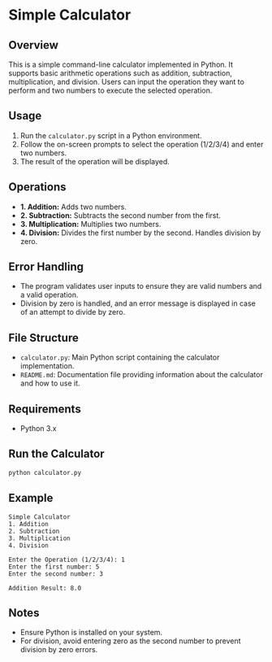 # Simple Calculator

## Overview

This is a simple command-line calculator implemented in Python. It supports basic arithmetic operations such as addition, subtraction, multiplication, and division. Users can input the operation they want to perform and two numbers to execute the selected operation.

## Usage

1. Run the `calculator.py` script in a Python environment.
2. Follow the on-screen prompts to select the operation (1/2/3/4) and enter two numbers.
3. The result of the operation will be displayed.

## Operations

- **1. Addition:** Adds two numbers.
- **2. Subtraction:** Subtracts the second number from the first.
- **3. Multiplication:** Multiplies two numbers.
- **4. Division:** Divides the first number by the second. Handles division by zero.

## Error Handling

- The program validates user inputs to ensure they are valid numbers and a valid operation.
- Division by zero is handled, and an error message is displayed in case of an attempt to divide by zero.

## File Structure

- `calculator.py`: Main Python script containing the calculator implementation.
- `README.md`: Documentation file providing information about the calculator and how to use it.

## Requirements

- Python 3.x

## Run the Calculator

```bash
python calculator.py
```

## Example

```plaintext
Simple Calculator
1. Addition
2. Subtraction
3. Multiplication
4. Division

Enter the Operation (1/2/3/4): 1
Enter the first number: 5
Enter the second number: 3

Addition Result: 8.0
```

## Notes

- Ensure Python is installed on your system.
- For division, avoid entering zero as the second number to prevent division by zero errors.

